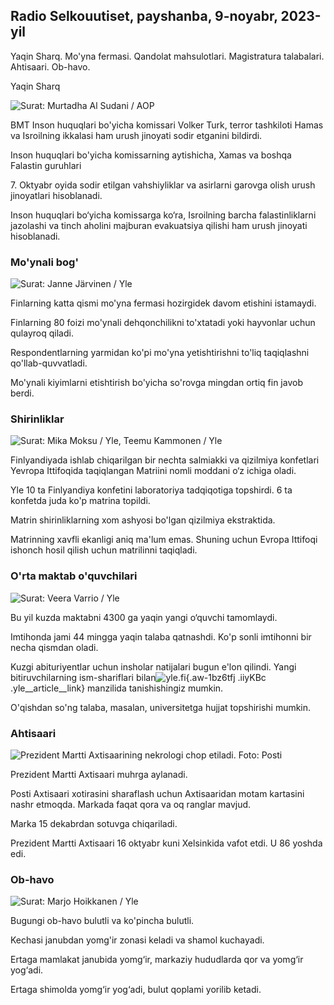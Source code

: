 ## Radio Selkouutiset, payshanba, 9-noyabr, 2023-yil

Yaqin Sharq. Mo'yna fermasi. Qandolat mahsulotlari. Magistratura talabalari. Ahtisaari. Ob-havo.

Yaqin Sharq

![ Surat: Murtadha Al Sudani / AOP](https://images.cdn.yle.fi/image/upload/c_crop,h_3078,w_5472,x_0,y_570/ar_1.777777777777777,c_fill,g_h_120s,g_120s,.0/q_auto:eco/f_auto/fl_lossy/v1699096585/39-11958306546279b91a3b)

BMT Inson huquqlari bo'yicha komissari Volker Turk, terror tashkiloti Hamas va Isroilning ikkalasi ham urush jinoyati sodir etganini bildirdi.

Inson huquqlari bo'yicha komissarning aytishicha, Xamas va boshqa Falastin guruhlari

7\. Oktyabr oyida sodir etilgan vahshiyliklar va asirlarni garovga olish urush jinoyatlari hisoblanadi.

Inson huquqlari bo‘yicha komissarga ko‘ra, Isroilning barcha falastinliklarni jazolashi va tinch aholini majburan evakuatsiya qilishi ham urush jinoyati hisoblanadi.

### Mo'ynali bog'

![ Surat: Janne Järvinen / Yle](https://images.cdn.yle.fi/image/upload/c_crop,h_4024,w_7154,x_3,y_757/ar_1.777777777777777,c_fill,g_faces/g_610,0/q_auto:eco/f_auto/fl_lossy/v1696520411/39-1181991651ed3e183fc7)

Finlarning katta qismi mo'yna fermasi hozirgidek davom etishini istamaydi.

Finlarning 80 foizi mo'ynali dehqonchilikni to'xtatadi yoki hayvonlar uchun qulayroq qiladi.

Respondentlarning yarmidan ko'pi mo'yna yetishtirishni to'liq taqiqlashni qo'llab-quvvatladi.

Mo'ynali kiyimlarni etishtirish bo'yicha so'rovga mingdan ortiq fin javob berdi.

### Shirinliklar

![ Surat: Mika Moksu / Yle, Teemu Kammonen / Yle](https://images.cdn.yle.fi/image/upload/c_crop,h_1814,w_3217,x_0,y_0/ar_1.77777777777777,c_76h,c_76s,,w_1200/dpr_1.0/q_auto:eco/f_auto/fl_lossy/v1699517933/39-1197951654c95aa03257)

Finlyandiyada ishlab chiqarilgan bir nechta salmiakki va qizilmiya konfetlari Yevropa Ittifoqida taqiqlangan Matriini nomli moddani o‘z ichiga oladi.

Yle 10 ta Finlyandiya konfetini laboratoriya tadqiqotiga topshirdi. 6 ta konfetda juda ko'p matrina topildi.

Matrin shirinliklarning xom ashyosi bo'lgan qizilmiya ekstraktida.

Matrinning xavfli ekanligi aniq ma'lum emas. Shuning uchun Evropa Ittifoqi ishonch hosil qilish uchun matrilinni taqiqladi.

### O'rta maktab o'quvchilari

![ Surat: Veera Varrio / Yle](https://images.cdn.yle.fi/image/upload/c_crop,h_1080,w_1919,x_0,y_0/ar_1.7777777777777777,c_fill,g_faces,w_612.0/0/q_auto:eco/f_auto/fl_lossy/v1699354150/39-11968216549e8120dbd8)

Bu yil kuzda maktabni 4300 ga yaqin yangi o‘quvchi tamomlaydi.

Imtihonda jami 44 mingga yaqin talaba qatnashdi. Ko'p sonli imtihonni bir necha qismdan oladi.

Kuzgi abituriyentlar uchun insholar natijalari bugun e'lon qilindi. Yangi bitiruvchilarning ism-shariflari bilan![yle.fi](https://yle.fi/a/74-20057938){.aw-1bz6tfj .iiyKBc .yle__article__link} manzilida tanishishingiz mumkin.

O'qishdan so'ng talaba, masalan, universitetga hujjat topshirishi mumkin.

### Ahtisaari

![Prezident Martti Axtisaarining nekrologi chop etiladi. Foto: Posti](https://images.cdn.yle.fi/image/upload/c_crop,h_839,w_1497,x_0,y_0/ar_1.777777777777777,c_fill,g_faces,h_675,w_1200/eq/f_auto/fl_lossy/v1699530416/39-1198123654cc6189c3ab)

Prezident Martti Axtisaari muhrga aylanadi.

Posti Axtisaari xotirasini sharaflash uchun Axtisaaridan motam kartasini nashr etmoqda. Markada faqat qora va oq ranglar mavjud.

Marka 15 dekabrdan sotuvga chiqariladi.

Prezident Martti Axtisaari 16 oktyabr kuni Xelsinkida vafot etdi. U 86 yoshda edi.

### Ob-havo

![ Surat: Marjo Hoikkanen / Yle](https://images.cdn.yle.fi/image/upload/c_crop,h_1080,w_1919,x_0,y_0/ar_1.777777777777777,c_fill,g_faces,h_17,w_pr.020/q_auto:eco/f_auto/fl_lossy/v1699507570/39-1197896654c6d10b133e)

Bugungi ob-havo bulutli va ko'pincha bulutli.

Kechasi janubdan yomg'ir zonasi keladi va shamol kuchayadi.

Ertaga mamlakat janubida yomg‘ir, markaziy hududlarda qor va yomg‘ir yog‘adi.

Ertaga shimolda yomg‘ir yog‘adi, bulut qoplami yorilib ketadi.